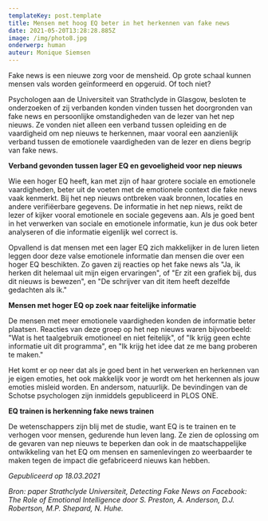 ```yaml
---
templateKey: post.template
title: Mensen met hoog EQ beter in het herkennen van fake news
date: 2021-05-20T13:28:28.885Z
image: /img/photo8.jpg
onderwerp: human
auteur: Monique Siemsen
---
```

Fake news is een nieuwe zorg voor de mensheid. Op grote schaal kunnen mensen vals worden geïnformeerd en opgeruid. Of toch niet?

Psychologen aan de Universiteit van Strathclyde in Glasgow, besloten te onderzoeken of zij verbanden konden vinden tussen het doorgronden van fake news en persoonlijke omstandigheden van de lezer van het nep nieuws. Ze vonden niet alleen een verband tussen opleiding en de vaardigheid om nep nieuws te herkennen, maar vooral een aanzienlijk verband tussen de emotionele vaardigheden van de lezer en diens begrip van fake news.

**Verband gevonden tussen lager EQ en gevoeligheid voor nep nieuws**

Wie een hoger EQ heeft, kan met zijn of haar grotere sociale en emotionele vaardigheden, beter uit de voeten met de emotionele context die fake news vaak kenmerkt. Bij het nep nieuws ontbreken vaak bronnen, locaties en andere verifiëerbare gegevens. De informatie in het nep niews, reikt de lezer of kijker vooral emotionele en sociale gegevens aan. Als je goed bent in het verwerken van sociale en emotionele informatie, kun je dus ook beter analyseren of die informatie eigenlijk wel correct is.

Opvallend is dat mensen met een lager EQ zich makkelijker in de luren lieten leggen door deze valse emotionele informatie dan mensen die over een hoger EQ beschikten. Zo gaven zij reacties op het fake news als &quot;Ja, ik herken dit helemaal uit mijn eigen ervaringen&quot;, of &quot;Er zit een grafiek bij, dus dit nieuws is bewezen&quot;, en &quot;De schrijver van dit item heeft dezelfde gedachten als ik.&quot;

**Mensen met hoger EQ op zoek naar feitelijke informatie**

De mensen met meer emotionele vaardigheden konden de informatie beter plaatsen. Reacties van deze groep op het nep nieuws waren bijvoorbeeld: &quot;Wat is het taalgebruik emotioneel en niet feitelijk&quot;, of &quot;Ik krijg geen echte informatie uit dit programma&quot;, en &quot;Ik krijg het idee dat ze me bang proberen te maken.&quot;

Het komt er op neer dat als je goed bent in het verwerken en herkennen van je eigen emoties, het ook makkelijk voor je wordt om het herkennen als jouw emoties misleid worden. En andersom, natuurlijk. De bevindingen van de Schotse psychologen zijn inmiddels gepubliceerd in PLOS ONE.

**EQ trainen is herkenning fake news trainen**

De wetenschappers zijn blij met de studie, want EQ is te trainen en te verhogen voor mensen, gedurende hun leven lang. Ze zien de oplossing om de gevaren van nep nieuws te beperken dan ook in de maatschappelijke ontwikkeling van het EQ om mensen en samenlevingen zo weerbaarder te maken tegen de impact die gefabriceerd nieuws kan hebben.

_Gepubliceerd op 18.03.2021_

_Bron: paper Strathclyde Universiteit, Detecting Fake News on Facebook: The Role of Emotional Intelligence door S. Preston, A. Anderson, D.J. Robertson, M.P. Shepard, N. Huhe._